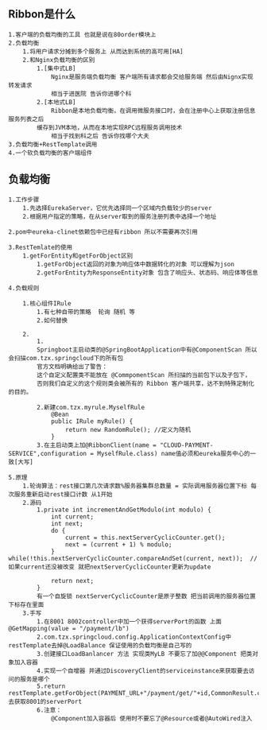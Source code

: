 ## Ribbon是什么

    1.客户端的负载均衡的工具 也就是说在80order模块上
    2.负载均衡
        1.将用户请求分摊到多个服务上 从而达到系统的高可用[HA]
        2.和Nginx负载均衡的区别
            1.[集中式LB]
                Nginx是服务端负载均衡 客户端所有请求都会交给服务端 然后由Nignx实现转发请求
                相当于进医院 告诉你进哪个科
            2.[本地式LB]
                Ribbon是本地负载均衡，在调用微服务接口时，会在注册中心上获取注册信息服务列表之后
            缓存到JVM本地，从而在本地实现RPC远程服务调用技术
                相当于找到科之后 告诉你找哪个大夫
    3.负载均衡+RestTemplate调用
    4.一个软负载均衡的客户端组件

## 负载均衡

    1.工作步骤
        1.先选择EurekaServer，它优先选择同一个区域内负载较少的server
        2.根据用户指定的策略，在从server取到的服务注册列表中选择一个地址
    
    2.pom中eureka-clinet依赖包中已经有ribbon 所以不需要再次引用

    3.RestTemlate的使用
        1.getForEntity和getForObject区别
            1.getForObject返回的对象为响应体中数据转化的对象 可以理解为json
            2.getForEntity为ResponseEntity对象 包含了响应头、状态码、响应体等信息
    
    4.负载规则

        1.核心组件IRule 
            1.有七种自带的策略  轮询 随机 等
            2.如何替换
        
        2.
            1.
            Springboot主启动类的@SpringBootApplication中有@ComponentScan 所以会扫描com.tzx.springcloud下的所有包
            官方文档明确给出了警告：
            这个自定义配置类不能放在 @CommpomentScan 所扫描的当前包下以及子包下，
            否则我们自定义的这个规则类会被所有的 Ribbon 客户端共享，达不到特殊定制化的目的。

            2.新建com.tzx.myrule.MyselfRule
                @Bean
                public IRule myRule() {
                    return new RandomRule(); //定义为随机
                }
            3.在主启动类上加@RibbonClient(name = "CLOUD-PAYMENT-SERVICE",configuration = MyselfRule.class) name值必须和eureka服务中心的一致[大写]
    
    5.原理
        1.轮询算法：rest接口第几次请求数%服务器集群总数量 = 实际调用服务器位置下标 每次服务重新启动rest接口计数 从1开始
        2.源码
            1.private int incrementAndGetModulo(int modulo) {
                int current;
                int next;
                do {
                    current = this.nextServerCyclicCounter.get();
                    next = (current + 1) % modulo;
                } while(!this.nextServerCyclicCounter.compareAndSet(current, next));  //如果current还没被改变 就把nextServerCyclicCounter更新为update

                return next;
            }
            有一个自旋锁 nextServerCyclicCounter是原子整数 把当前调用的服务器位置下标存在里面
        3.手写
            1.在8001 8002controller中加一个获得serverPort的函数 上面@GetMapping(value = "/payment/lb")
            2.com.tzx.springcloud.config.ApplicationContextConfig中restTemplate去掉@LoadBalance 保证使用的负载均衡是自己写的
            3.创建接口LoadBanlancer 方法 实现类MyLB 不要忘了加@@Component 把类对象加入容器
            4.实现一个自增器 并通过DiscoveryClient的serviceinstance来获取要去访问的服务是哪个
            5.return restTemplate.getForObject(PAYMENT_URL+"/payment/get/"+id,CommonResult.class); 去获取8001的serverPort
            6.注意：
                @Component加入容器后 使用时不要忘了@Resource或者@AutoWired注入

